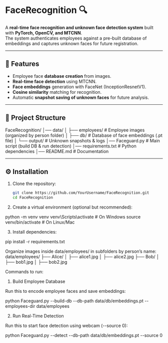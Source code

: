 # FaceRecognition 🔍

A **real-time face recognition and unknown face detection system** built with **PyTorch, OpenCV, and MTCNN**.  
The system authenticates employees against a pre-built database of embeddings and captures unknown faces for future registration.

---

## 🚀 Features
- Employee face **database creation** from images.
- **Real-time face detection** using MTCNN.
- **Face embeddings** generation with FaceNet (InceptionResnetV1).
- **Cosine similarity** matching for recognition.
- Automatic **snapshot saving of unknown faces** for future analysis.

---

## 📂 Project Structure
FaceRecognition/
│── data/
│ ├── employees/ # Employee images (organized by person folder)
│ ├── db/ # Database of face embeddings (.pt file)
│ └── output/ # Unknown snapshots & logs
│── Faceguard.py # Main script (build DB & run detection)
│── requirements.txt # Python dependencies
│── README.md # Documentation


---

## ⚙️ Installation
1. Clone the repository:
   ```bash
   git clone https://github.com/YourUsername/FaceRecognition.git
   cd FaceRecognition
2. Create a virtual environment (optional but recommended):

python -m venv venv
venv\Scripts\activate   # On Windows
source venv/bin/activate # On Linux/Mac

3. Install dependencies:

pip install -r requirements.txt

Organize images inside data/employees/ in subfolders by person’s name:
data/employees/
├── Alice/
│   ├── alice1.jpg
│   ├── alice2.jpg
├── Bob/
│   ├── bob1.jpg
│   ├── bob2.jpg


Commands to run: 
1. Build Employee Database

Run this to encode employee faces and save embeddings:

python Faceguard.py --build-db --db-path data/db/embeddings.pt --employees-dir data/employees

2. Run Real-Time Detection

Run this to start face detection using webcam (--source 0):

python Faceguard.py --detect --db-path data/db/embeddings.pt --source 0
